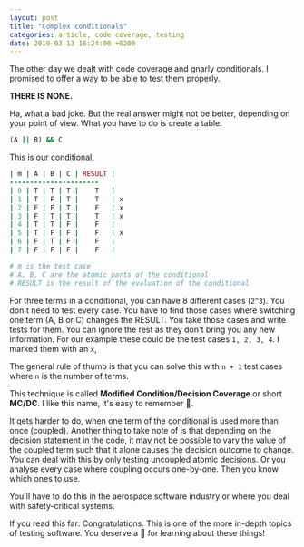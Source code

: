 ```yaml
---
layout: post
title: "Complex conditionals"
categories: article, code coverage, testing
date: 2019-03-13 16:24:00 +0200
---
```


The other day we dealt with code coverage and gnarly conditionals. I promised to offer a way to be able to test them properly.

**THERE IS NONE.**

Ha, what a bad joke. But the real answer might not be better, depending on your point of view.
What you have to do is create a table.

```ruby
(A || B) && C
```

This is our conditional.
```ruby
| m | A | B | C | RESULT |
----------------------
| 0 | T | T | T |    T   |
| 1 | T | F | T |    T   | x
| 2 | F | F | T |    F   | x
| 3 | F | T | T |    T   | x
| 4 | T | T | F |    F   |
| 5 | T | F | F |    F   | x
| 6 | F | T | F |    F   |
| 7 | F | F | F |    F   |

# m is the test case
# A, B, C are the atomic parts of the conditional
# RESULT is the result of the evaluation of the conditional
```

For three terms in a conditional, you can have 8 different cases (`2^3`). You don't need to test every case. You have to find those cases where switching one term (A, B or C) changes the RESULT. You take those cases and write tests for them. You can ignore the rest as they don't bring you any new information. For our example these could be the test cases `1, 2, 3, 4`. I marked them with an `x`,

The general rule of thumb is that you can solve this with `n + 1` test cases where `n` is the number of terms.

This technique is called **Modified Condition/Decision Coverage** or short **MC/DC**. I like this name, it's easy to remember 🤘.

It gets harder to do, when one term of the conditional is used more than once (coupled). Another thing to take note of is that depending on the decision statement in the code, it may not be possible to vary the value of the coupled term such that it alone causes the decision outcome to change. You can deal with this by only testing uncoupled atomic decisions. Or you analyse every case where coupling occurs one-by-one. Then you know which ones to use.

You'll have to do this in the aerospace software industry or where you deal with safety-critical systems.

If you read this far: Congratulations. This is one of the more in-depth topics of testing software. You deserve a 👏 for learning about these things!